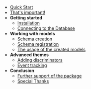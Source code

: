 * [Quick Start](/?id=Quick-start)
* [That's important!](/pages/that-is-important.md)
* **Getting started**
    * [Installation](/pages/installation.md)
    * [Connecting to the Database](/pages/connecting-to-database.md)
* **Working with models**
    * [Schema creation](/pages/schema-creation.md)
    * [Schema registration](/pages/schema-registration.md)
    * [The usage of the created models](/pages/model-usage.md)
* **Advanced themes**
  * [Adding discriminators](/pages/adding-discriminators.md)
  * [Event tracking](/pages/event-tracking.md)
* **Conclusion**
  * [Further support of the package](/pages/further-support.md)
  * [Special Thanks](/pages/special-thanks.md)
